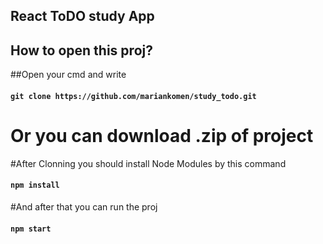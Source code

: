 ## React ToDO study App
## How to open this proj?
##Open your cmd and write
#### `git clone https://github.com/mariankomen/study_todo.git`
# Or you can download .zip of project
#After Clonning you should install Node Modules by this command
#### `npm install`
#And after that you can run the proj
#### `npm start`
